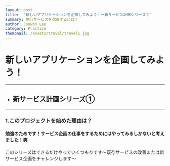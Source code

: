 ```yaml
---
layout: post
title:  "新しいアプリケーションを企画してみよう！ー新サービス計画シリーズ①"
summary: 旅行サービスを改善するには？
author: Joowon Lee
category: Practice
thumbnail: /assets/travel/travel1.jpg
---
```

# 新しいアプリケーションを企画してみよう！
* * *
* ## 新サービス計画シリーズ①
* * *
### 1.このプロジェクトを始めた理由は？
#### 勉強のためです！サービス企画の仕事をするためにはやってみるしかないと考えました！笑   
このシリーズはできるだけやっていくつもりです〜既存サービスの改善または新サービス企画をチャレンジします〜
  
